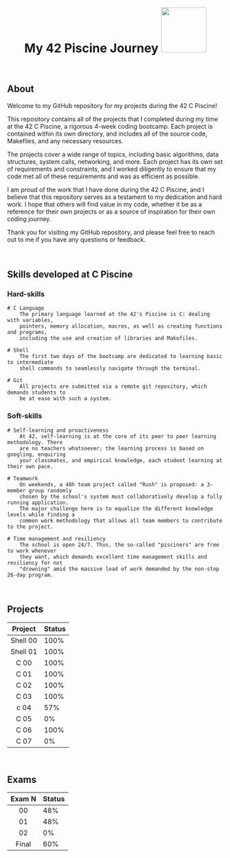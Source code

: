 <h1 align="center"><b>My 42 Piscine Journey </b><img src="https://loginportal.funnyjunk.com/gifs/Me+making+the+first+draft+of+any+paper_fa60b4_4104004.gif" width="105"></h1>

</br>

## About

Welcome to my GitHub repository for my projects during the 42 C Piscine!

This repository contains all of the projects that I completed during my time at the 42 C Piscine, a rigorous 4-week coding bootcamp. Each project is contained within its own directory, and includes all of the source code, Makefiles, and any necessary resources.

The projects cover a wide range of topics, including basic algorithms, data structures, system calls, networking, and more. Each project has its own set of requirements and constraints, and I worked diligently to ensure that my code met all of these requirements and was as efficient as possible.

I am proud of the work that I have done during the 42 C Piscine, and I believe that this repository serves as a testament to my dedication and hard work. I hope that others will find value in my code, whether it be as a reference for their own projects or as a source of inspiration for their own coding journey.

Thank you for visiting my GitHub repository, and please feel free to reach out to me if you have any questions or feedback.


</br>

## Skills developed at C Piscine

### Hard-skills
	# C Language
		The primary language learned at the 42's Piscine is C: dealing with variables,
		pointers, memory allocation, macros, as well as creating functions and programs,
		including the use and creation of libraries and Makefiles.

	# Shell
		The first two days of the bootcamp are dedicated to learning basic to intermediate
		shell commands to seamlessly navigate through the terminal.

	# Git
		All projects are submitted via a remote git repository, which demands students to
		be at ease with such a system.

### Soft-skills
	# Self-learning and proactiveness
		At 42, self-learning is at the core of its peer to peer learning methodology. There
		are no teachers whatsoever; the learning process is based on googling, enquiring
		your classmates, and empirical knowledge, each student learning at their own pace.

	# Teamwork
		On weekends, a 48h team project called "Rush" is proposed: a 3-member group randomly
		chosen by the school's system must collaboratively develop a fully running application.
		The major challenge here is to equalize the different knowledge levels while finding a
		common work methodology that allows all team members to contribute to the project.

	# Time management and resiliency
		The school is open 24/7. Thus, the so-called "pisciners" are free to work whenever
		they want, which demands excellent time management skills and resiliency for not
		"drowning" amid the massive load of work demanded by the non-stop 26-day program.
		
</br>

## Projects

| Project  | Status |
|:--------:|--------|
| Shell 00 | 100%   |
| Shell 01 | 100%   |
| C 00     | 100%   |
| C 01     | 100%   |
| C 02     | 100%   |
| C 03     | 100%   |
| c 04     | 57%    |
| C 05     | 0%     |
| C 06     | 100%   |
| C 07     | 0%     |


</br>

## Exams

| Exam N | Status |
|:------:|--------|
|   00   |   48%  |
|   01   |   48%  |
|   02   |   0%   |
|  Final |   60%  |
